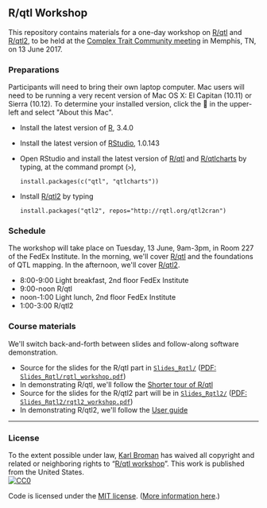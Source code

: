 ## R/qtl Workshop

This repository contains materials for a one-day workshop on
[R/qtl](http://rqtl.org) and [R/qtl2](http://kbroman.org/qtl2), to be
held at the
[Complex Trait Community meeting](http://complextrait.org/ctc2017/) in
Memphis, TN, on 13 June 2017.


### Preparations

Participants will need to bring their own laptop computer. Mac users
will need to be running a very recent version of Mac OS X: El Capitan
(10.11) or Sierra (10.12). To determine your installed version, click
the  in the upper-left and select "About this Mac".

- Install the latest version of [R](https://cran.r-project.org), 3.4.0

- Install the latest version of
  [RStudio](https://www.rstudio.com/products/rstudio/download/),
  1.0.143

- Open RStudio and install the latest version of
  [R/qtl](http://rqtl.org) and
  [R/qtlcharts](http://kbroman.org/qtlcharts) by typing, at the
  command prompt (`>`),

  ```{r}
  install.packages(c("qtl", "qtlcharts"))
  ```

- Install [R/qtl2](http://kbroman.org/qtl2) by typing

  ```{r}
  install.packages("qtl2", repos="http://rqtl.org/qtl2cran")
  ```

### Schedule

The workshop will take place on Tuesday, 13 June, 9am-3pm, in Room 227
of the FedEx Institute. In the morning, we'll cover
[R/qtl](http://rqtl.org) and the foundations of QTL mapping. In the
afternoon, we'll cover [R/qtl2](http://kbroman.org/qtl2).

- 8:00-9:00  Light breakfast, 2nd floor FedEx Institute
- 9:00-noon  R/qtl
- noon-1:00  Light lunch, 2nd floor FedEx Institute
- 1:00-3:00  R/qtl2

### Course materials

We'll switch back-and-forth between slides and follow-along software
demonstration.

- Source for the slides for the R/qtl part in [`Slides_Rqtl/`](Slides_Rqtl/)
  ([PDF: `Slides_Rqtl/rqtl_workshop.pdf`](Slides_Rqtl/rqtl_workshop.pdf))
- In demonstrating R/qtl, we'll follow the
  [Shorter tour of R/qtl](http://rqtl.org/tutorials/rqtltour2.pdf)
- Source for the slides for the R/qtl2 part will be in [`Slides_Rqtl2/`](Slides_Rqtl2/)
  ([PDF: `Slides_Rqtl2/rqtl2_workshop.pdf`](Slides_Rqtl2/rqtl2_workshop.pdf))
- In demonstrating R/qtl2, we'll follow the
  [User guide](http://kbroman.org/qtl2/assets/vignettes/user_guide.html)

---

### License

To the extent possible under law,
[Karl Broman](http://github.com/kbroman) has waived all copyright and
related or neighboring rights to
&ldquo;[R/qtl workshop](https://github.com/kbroman/RqtlWorkshop)&rdquo;.
This work is published from the United States.
<br/>
[![CC0](http://i.creativecommons.org/p/zero/1.0/88x31.png)](http://creativecommons.org/publicdomain/zero/1.0/)

Code is licensed under the
[MIT license](https://cran.r-project.org/web/licenses/MIT).
([More information here](https://en.wikipedia.org/wiki/MIT_License).)
